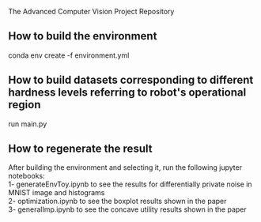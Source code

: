 The Advanced Computer Vision Project Repository
## How to build the environment
conda env create -f environment.yml
## How to build datasets corresponding to different hardness levels referring to robot's operational region
run main.py 
## How to regenerate the result
After building the environment and selecting it, run the following jupyter notebooks:  
1- generateEnvToy.ipynb to see the results for differentially private noise in MNIST image and histograms  
2- optimization.ipynb to see the boxplot results shown in the paper  
3- generalImp.ipynb to see the concave utility results shown in the paper  
